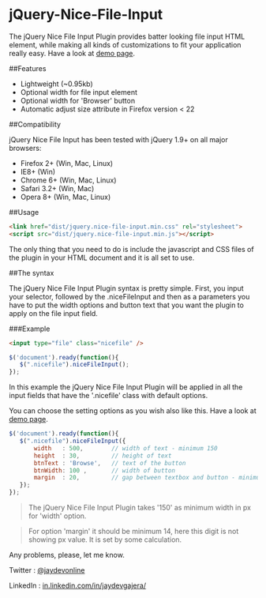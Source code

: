 jQuery-Nice-File-Input
======================

The jQuery Nice File Input Plugin provides batter looking file input HTML element, while making all kinds of customizations to fit your application really easy.
Have a look at <a href="http://jaydevgajera.com/nice-file-input/" target="_blank" >demo page</a>. 

##Features

* Lightweight (~0.95kb)
* Optional width for file input element
* Optional width for 'Browser' button
* Automatic adjust size attribute in Firefox version < 22     

##Compatibility

jQuery Nice File Input has been tested with jQuery 1.9+ on all major browsers:

* Firefox 2+ (Win, Mac, Linux)
* IE8+ (Win)
* Chrome 6+ (Win, Mac, Linux)
* Safari 3.2+ (Win, Mac)
* Opera 8+ (Win, Mac, Linux)


##Usage

 ```HTML
<link href="dist/jquery.nice-file-input.min.css" rel="stylesheet">
<script src="dist/jquery.nice-file-input.min.js"></script>
 ```

The only thing that you need to do is include the javascript and CSS files of the plugin in your HTML document and it is all set to use.

##The syntax

The jQuery Nice File Input Plugin syntax is pretty simple. 
First, you input your  selector, followed by the .niceFileInput and then as a parameters you have to put the width options and button text that you want the plugin to apply on the file input field.

###Example

 ```HTML
<input type="file" class="nicefile" />
 ```


 ```javascript
$('document').ready(function(){		
	$(".nicefile").niceFileInput();				
});	
 ```
In this example the jQuery Nice File Input Plugin  will be applied in all the input fields that have the '.nicefile' class with default options.

You can choose the setting options as you wish also like this. Have a look at <a href="http://jaydevgajera.com/nice-file-input/" target="_blank" >demo page</a>.

 ```javascript
$('document').ready(function(){					
    $(".nicefile").niceFileInput({
        width   : 500,        // width of text - minimum 150
        height  : 30,         // height of text
        btnText : 'Browse',   // text of the button     
        btnWidth: 100 ,       // width of button
        margin  : 20,         // gap between textbox and button - minimum 14 		  
    });	
});
 ```

> The jQuery Nice File Input Plugin takes '150' as minimum width in px for 'width' option.

> For option 'margin' it should be minimum  14, here this digit is not showing px value. It is set by some calculation.



Any problems, please, let me know. 

Twitter  : <a href="https://twitter.com/jaydevonline" target="_blank" >@jaydevonline</a>

LinkedIn : <a href="in.linkedin.com/in/jaydevgajera/" target="_blank"> in.linkedin.com/in/jaydevgajera/ </a>
